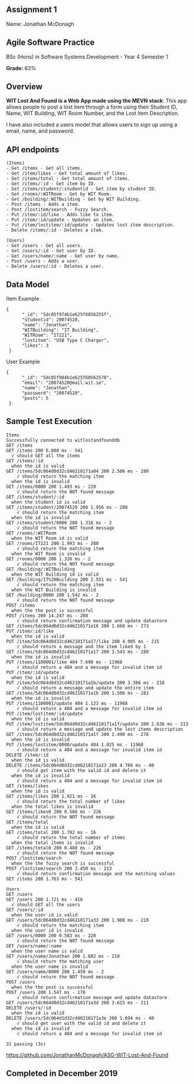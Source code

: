 ## Assignment 1 

Name: Jonathan McDonagh

## Agile Software Practice

BSc (Hons) in Software Systems Development - Year 4 Semester 1

**Grade:** 63%  

## Overview

**WIT Lost And Found is a Web App made using the MEVN stack**: This app allows people to post a lost item through a form using their Student ID, Name, WIT Building, WIT Room Number, and the Lost Item Description. 

I have also included a users model that allows users to sign up using a email, name, and password.

## API endpoints

~~~
(Items)
- Get /items - Get all items.
- Get /item/likes - Get total amount of likes.
- Get /items/total - Get total amount of items.
- Get /items/:id - Get item by ID.
- Get /items/student/:studentid - Get item by student ID.
- Get /rooms/:WITRoom - Get by WIT Room.
- Get /building/:WITBuilding - Get by WIT Building.
- Post /items - Adds a item.
- Post /lostitem/search - Fuzzy Search.
- Put /item/:id/like - Adds like to item.
- Put /item/:id/update - Updates an item.
- Put /item/lostitem/:id/update - Updates lost item description.
- Delete /items/:id - Deletes a item.

(Users)
- Get /users - Get all users.
- Get /users/:id - Get user by ID.
- Get /users/name/:name - Get user by name.
- Post /users - Adds a user.
- Delete /users/:id - Deletes a user.
~~~
## Data Model

Item Example

    {
          "_id": "5dc05f974b1e625f6056255f",
          "studentid": 20074520,
          "name": "Jonathan",
          "WITBuilding": "IT Building",
          "WITRoom": "IT221",
          "lostitem": "USB Type C Charger",
          "likes": 3
     }

User Example

    {
          "_id": "5dc05f984b1e625f60562570",
          "email": "20074520@mail.wit.ie",
          "name": "Jonathan",
          "password": "20074520",
          "posts": 5
     }
     
## Sample Test Execution

    Items
    Successfully connected to witlostandfounddb
    GET /items
    GET /items 200 6.808 ms - 541
      √ should GET all the items
    GET /items/:id
      when the id is valid
    GET /items/5dc064d0d32cd46210171a04 200 2.506 ms - 280
        √ should return the matching item
      when the id is invalid
    GET /items/0000 200 1.493 ms - 220
        √ should return the NOT found message
    GET /items/student/:id
      when the student id is valid
    GET /items/student/20074520 200 1.956 ms - 280
        √ should return the matching item
      when the id is invalid
    GET /items/student/0000 200 1.316 ms - 2
        √ should return the NOT found message
    GET /rooms/:WITRoom
      when the WIT Room id is valid
    GET /rooms/IT221 200 1.993 ms - 280
        √ should return the matching item
      when the WIT Room is invalid
    GET /rooms/0000 200 1.326 ms - 2
        √ should return the NOT found message
    GET /building/:WITBuilding
      when the WIT Building id is valid
    GET /building/IT%20Building 200 2.551 ms - 541
        √ should return the matching item
      when the WIT Building is invalid
    GET /building/0000 200 1.542 ms - 2
        √ should return the NOT found message
    POST /items
      when the the post is successful
    POST /items 200 14.247 ms - 208
        √ should return confirmation message and update datastore
    GET /items/5dc064d0d32cd46210171a16 200 1.668 ms - 273
    PUT /item/:id/like
      when the id is valid
    PUT /item/5dc064d0d32cd46210171a17/like 200 4.905 ms - 215
        √ should return a message and the item liked by 1
    GET /items/5dc064d0d32cd46210171a17 200 1.543 ms - 280
      when the id is invalid
    PUT /items/1100001/like 404 7.690 ms - 11968
        √ should return a 404 and a message for invalid item id
    PUT /item/:id/update
      when the id is valid
    PUT /item/5dc064d0d32cd46210171a1b/update 200 3.386 ms - 218
        √ should return a message and update the entire item
    GET /items/5dc064d0d32cd46210171a1b 200 1.506 ms - 281
      when the id is invalid
    PUT /items/1100001/update 404 1.123 ms - 11968
        √ should return a 404 and a message for invalid item id
    PUT /item/lostitem/:id/update
      when the id is valid
    PUT /item/lostitem/5dc064d0d32cd46210171a1f/update 200 2.636 ms - 213
        √ should return a message and update the lost items description
    GET /items/5dc064d0d32cd46210171a1f 200 1.490 ms - 276
      when the id is invalid
    PUT /items/lostitem/0000/update 404 1.025 ms - 11968
        √ should return a 404 and a message for invalid item id
    DELETE /item/:id
      when the id is valid
    DELETE /items/5dc064d0d32cd46210171a23 200 4.766 ms - 40
        √ should get item with the valid id and delete it
      when the id is invalid
        √ should return a 404 and a message for invalid item id
    GET /items/likes
      when the id is valid
    GET /items/likes 200 1.921 ms - 16
        √ should return the total number of likes
      when the total likes is invalid
    GET /items/likes0 200 0.566 ms - 226
        √ should return the NOT found message
    GET /items/total
      when the id is valid
    GET /items/total 200 1.792 ms - 16
        √ should return the total number of items
      when the total items is invalid
    GET /items/total0 200 0.488 ms - 226
        √ should return the NOT found message
    POST /lostitem/search
      when the the fuzzy search is successful
    POST /lostitem/search 200 3.450 ms - 213
        √ should return confirmation message and the matching values
    GET /items 200 1.763 ms - 541

    Users
    GET /users
    GET /users 200 1.721 ms - 416
      √ should GET all the users
    GET /users/:id
      when the user id is valid
    GET /users/5dc064d0d32cd46210171a33 200 1.908 ms - 210
        √ should return the matching item
      when the user id is invalid
    GET /users/0000 200 0.583 ms - 220
        √ should return the NOT found message
    GET /users/name/:name
      when the user name is valid
    GET /users/name/Jonathan 200 1.602 ms - 210
        √ should return the matching user
      when the user name is invalid
    GET /users/name/0000 200 1.459 ms - 2
        √ should return the NOT found message
    POST /users
      when the the post is successful
    POST /users 200 1.547 ms - 170
        √ should return confirmation message and update datastore
    GET /users/5dc064d0d32cd46210171a3d 200 3.615 ms - 211
    DELETE /users/:id
      when the id is valid
    DELETE /users/5dc064d1d32cd46210171a3e 200 1.694 ms - 40
        √ should get user with the valid id and delete it
      when the id is invalid
        √ should return a 404 and a message for invalid item id

    31 passing (3s)



https://github.com/JonathanMcDonagh/ASG-WIT-Lost-And-Found

## Completed in December 2019
